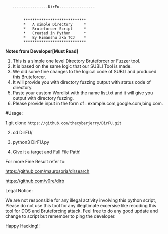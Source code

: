        ----------------DirFu----------------


            ****************************
            *   A simple Directory     *
            *   Bruteforcer Script     *
            *   Created in Python      *
            *   By Himanshu aka TCJ    *
            ****************************


********************Notes from Developer[Must Read]********************

1. This is a simple one level Directory Bruteforcer or Fuzzer tool.
2. It is based on the same logic that our SUBLI Tool is made.
3. We did some fine changes to the logical code of SUBLI and produced this Bruteforcer.
4. It will provide you with directory fuzzing output with status code of directory.
5. Paste your custom Wordlist with the name list.txt and it will give you output with directory fuzzing.
6. Please provide input in the form of : example.com,google.com,bing.com.

#Usage:

1.git clone `https://github.com/thecyberjerry/DirFU.git` 

2. cd DirFU/

3. python3 DirFU.py

4. Give it a target and Full File Path!


For more Fine Result refer to:

https://github.com/maurosoria/dirsearch

https://github.com/v0re/dirb

Legal Notice: 

We are not responsible for any illegal activity involving this python script, Please do not use this tool for any illegitimate
excersise like recoding this tool for DOS and Bruteforcing attack.
Feel free to do any good update and change to script but remember to ping the developer.

Happy Hacking!!
